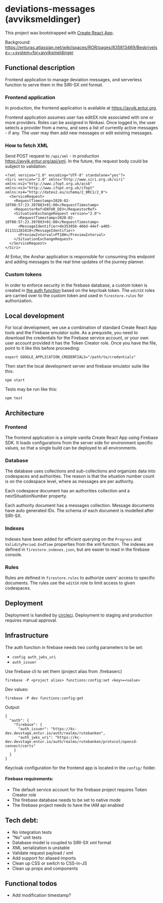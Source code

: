 # deviations-messages (avviksmeldinger)
This project was bootstrapped with [Create React App](https://github.com/facebook/create-react-app).

Background: https://enturas.atlassian.net/wiki/spaces/ROR/pages/835813469/Beskrivelse+-+system+for+avviksmeldinger

## Functional description

Frontend application to manage deviation messages, and serverless function to serve them in the SIRI-SX xml format.

### Frontend application

In production, the frontend application is available at https://avvik.entur.org.

Frontend application assumes user has editSX role associated with one or more providers. Roles can be assigned in Ninkasi. Once logged in, the user selects a provider from a menu, and sees a list of currently active messages - if any. The user may then add new messages or edit existing messages.

### How to fetch XML

Send POST request to `/api/xml` -  in production https://avvik.entur.org/api/xml. In the future, the request body could be subject to validation:

    <?xml version="1.0" encoding="UTF-8" standalone="yes"?>
    <Siri version="2.0" xmlns="http://www.siri.org.uk/siri" xmlns:ns2="http://www.ifopt.org.uk/acsb" xmlns:ns3="http://www.ifopt.org.uk/ifopt" xmlns:ns4="http://datex2.eu/schema/2_0RC1/2_0">
      <ServiceRequest>
        <RequestTimestamp>2020-02-10T08:57:23.397883+01:00</RequestTimestamp>
        <RequestorRef>ENTUR_DEV</RequestorRef>
        <SituationExchangeRequest version="2.0">
          <RequestTimestamp>2020-02-10T08:57:23.397893+01:00</RequestTimestamp>
          <MessageIdentifier>de353056-466d-44ef-a405-d11311281810</MessageIdentifier>
          <PreviewInterval>PT10H</PreviewInterval>
        </SituationExchangeRequest>
      </ServiceRequest>
    </Siri>

At Entur, the Anshar application is responsible for consuming this endpoint and adding messages to the real time updates of the journey planner.

### Custom tokens

In order to enforce security in the firebase database, a custom token is created in [the auth function](functions/auth) based on the keycloak token. The `editSX` roles are carried over to the custom token and used in `firestore.rules` for authorization.

## Local development

For local development, we use a combination of standard Create React App tools and the Firebase emulator suite. As a prequisite, you need to download the credentials for the Firebase service account, or your own user account provided it has the Token Creator role. Once you have the file, point to it like this before proceeding:

    export GOOGLE_APPLICATION_CREDENTIALS="/path/to/credentials"

Then start the local development server and firebase emulator suite like this:

    npm start

Tests may be run like this:

    npm test

## Architecture

### Frontend

The frontend application is a simple vanilla Create React App using Firebase SDK. It loads configurations from the server side for environment specific values, so that a single build can be deployed to all environments.

### Database

The database uses collections and sub-collections and organizes data into codespaces and authorities. The reason is that the situation number count is on the codespace level, where as messages are per authority.

Each codespace document has an authorities collection and a nextSituationNumber property.

Each authority document has a messages collection. Message documents have auto generated IDs. The schema of each document is modelled after SIRI-SX.

### Indexes

Indexes have been added for efficient querying on the `Progress` and `ValidityPeriod.EndTime` properties from the xml function. The indexes are defined in `firestore.indexes.json`, but are easier to read in the firebase console.

### Rules

Rules are defined in `firestore.rules` to authorize users' access to specific documents. The rules use the `editSX` role to limit access to given codespaces.

## Deployment

Deployment is handled by [circleci](https://app.circleci.com/pipelines/github/entur/deviation-messages). Deployment to staging and production requires manual approval.

## Infrastructure

The auth function in firebase needs two config parameters to be set:

* `config auth_jwks_uri`
* `auth_issuer`

Use firebase cli to set them (project alias from .firebaserc)

    firebase -P <project alias> functions:config:set <key>=<value>

Dev values:

    firebase -P dev functions:config:get

Output:

    {
      "auth": {
        "firebase": {
          "auth_issuer": "https://kc-dev.devstage.entur.io/auth/realms/rutebanken",
          "auth_jwks_uri": "https://kc-dev.devstage.entur.io/auth/realms/rutebanken/protocol/openid-connect/certs"
        }
      }
    }


Keycloak configuration for the frontend app is located in the `config/` folder.

#### Firebase requirements:

* The default service account for the firebase project requires Token Creator role
* The firebase database needs to be set to native mode
* The firebase project needs to have the IAM api enabled

## Tech debt:

* No integration tests
* "No" unit tests
* Database model is coupled to SIRI-SX xml format
* XML serialization is unstable
* Validate request payload / xml
* Add support for aliased imports
* Clean up CSS or switch to CSS-in-JS
* Clean up props and components

## Functional todos

* Add modification timestamp?
